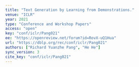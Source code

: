 ```yaml
---
title: "Text Generation by Learning from Demonstrations."
venue: "ICLR"
year: 2021
type: "Conference and Workshop Papers"
access: "open"
key: "conf/iclr/Pang021"
ee: "https://openreview.net/forum?id=RovX-uQ1Hua"
url: "https://dblp.org/rec/conf/iclr/Pang021"
authors: ["Richard Yuanzhe Pang", "He He"]
sync_version: 3
cite_key: "conf/iclr/Pang021"
---
```

